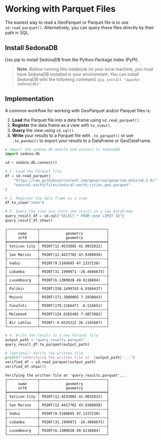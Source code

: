 # Working with Parquet Files

The easiest way to read a GeoParquet or Parquet file is to use `sd.read_parquet()`. Alternatively, you can query these files directly by their path in SQL.

## Install SedonaDB

Use pip to install SedonaDB from the Python Package Index (PyPI).

> **Note**: Before running this notebook on your local machine, you must have SedonaDB installed in your environment. You can install SedonaDB with the following command: `pip install "apache-sedona[db]"`

## Implementation

A common workflow for working with GeoParquet and/or Parquet files is:

1. **Load** the Parquet file into a data frame using `sd.read_parquet()`.
2. **Register** the data frame as a view with `to_view()`.
3. **Query** the view using `sd.sql()`.
4. **Write** your results to a Parquet file with `.to_parquet()` or use `.to_pandas()` to export your results to a DataFrame or GeoDataFrame.


```python
# Import the sedona.db module and connect to SedonaDB
import sedona.db

sd = sedona.db.connect()
```


```python
# 1. Load the Parquet file
df = sd.read_parquet(
    "https://raw.githubusercontent.com/geoarrow/geoarrow-data/v0.2.0/"
    "natural-earth/files/natural-earth_cities_geo.parquet"
)

# 2. Register the data frame as a view
df.to_view("zone")

# 3. Query the view and store the result in a new DataFrame
query_result_df = sd.sql("SELECT * FROM zone LIMIT 10")
query_result_df.show()
```

    ┌──────────────┬───────────────────────────────┐
    │     name     ┆            geometry           │
    │     utf8     ┆            geometry           │
    ╞══════════════╪═══════════════════════════════╡
    │ Vatican City ┆ POINT(12.4533865 41.9032822)  │
    ├╌╌╌╌╌╌╌╌╌╌╌╌╌╌┼╌╌╌╌╌╌╌╌╌╌╌╌╌╌╌╌╌╌╌╌╌╌╌╌╌╌╌╌╌╌╌┤
    │ San Marino   ┆ POINT(12.4417702 43.9360958)  │
    ├╌╌╌╌╌╌╌╌╌╌╌╌╌╌┼╌╌╌╌╌╌╌╌╌╌╌╌╌╌╌╌╌╌╌╌╌╌╌╌╌╌╌╌╌╌╌┤
    │ Vaduz        ┆ POINT(9.5166695 47.1337238)   │
    ├╌╌╌╌╌╌╌╌╌╌╌╌╌╌┼╌╌╌╌╌╌╌╌╌╌╌╌╌╌╌╌╌╌╌╌╌╌╌╌╌╌╌╌╌╌╌┤
    │ Lobamba      ┆ POINT(31.1999971 -26.4666675) │
    ├╌╌╌╌╌╌╌╌╌╌╌╌╌╌┼╌╌╌╌╌╌╌╌╌╌╌╌╌╌╌╌╌╌╌╌╌╌╌╌╌╌╌╌╌╌╌┤
    │ Luxembourg   ┆ POINT(6.1300028 49.6116604)   │
    ├╌╌╌╌╌╌╌╌╌╌╌╌╌╌┼╌╌╌╌╌╌╌╌╌╌╌╌╌╌╌╌╌╌╌╌╌╌╌╌╌╌╌╌╌╌╌┤
    │ Palikir      ┆ POINT(158.1499743 6.9166437)  │
    ├╌╌╌╌╌╌╌╌╌╌╌╌╌╌┼╌╌╌╌╌╌╌╌╌╌╌╌╌╌╌╌╌╌╌╌╌╌╌╌╌╌╌╌╌╌╌┤
    │ Majuro       ┆ POINT(171.3800002 7.1030043)  │
    ├╌╌╌╌╌╌╌╌╌╌╌╌╌╌┼╌╌╌╌╌╌╌╌╌╌╌╌╌╌╌╌╌╌╌╌╌╌╌╌╌╌╌╌╌╌╌┤
    │ Funafuti     ┆ POINT(179.2166471 -8.516652)  │
    ├╌╌╌╌╌╌╌╌╌╌╌╌╌╌┼╌╌╌╌╌╌╌╌╌╌╌╌╌╌╌╌╌╌╌╌╌╌╌╌╌╌╌╌╌╌╌┤
    │ Melekeok     ┆ POINT(134.6265485 7.4873962)  │
    ├╌╌╌╌╌╌╌╌╌╌╌╌╌╌┼╌╌╌╌╌╌╌╌╌╌╌╌╌╌╌╌╌╌╌╌╌╌╌╌╌╌╌╌╌╌╌┤
    │ Bir Lehlou   ┆ POINT(-9.6525222 26.1191667)  │
    └──────────────┴───────────────────────────────┘



```python
# 4. Write the result to a new Parquet file
output_path = "query_results.parquet"
query_result_df.to_parquet(output_path)

# (Optional) Verify the written file
print(f"\nVerifying the written file at '{output_path}'...")
verified_df = sd.read_parquet(output_path)
verified_df.show(5)
```


    Verifying the written file at 'query_results.parquet'...
    ┌──────────────┬───────────────────────────────┐
    │     name     ┆            geometry           │
    │     utf8     ┆            geometry           │
    ╞══════════════╪═══════════════════════════════╡
    │ Vatican City ┆ POINT(12.4533865 41.9032822)  │
    ├╌╌╌╌╌╌╌╌╌╌╌╌╌╌┼╌╌╌╌╌╌╌╌╌╌╌╌╌╌╌╌╌╌╌╌╌╌╌╌╌╌╌╌╌╌╌┤
    │ San Marino   ┆ POINT(12.4417702 43.9360958)  │
    ├╌╌╌╌╌╌╌╌╌╌╌╌╌╌┼╌╌╌╌╌╌╌╌╌╌╌╌╌╌╌╌╌╌╌╌╌╌╌╌╌╌╌╌╌╌╌┤
    │ Vaduz        ┆ POINT(9.5166695 47.1337238)   │
    ├╌╌╌╌╌╌╌╌╌╌╌╌╌╌┼╌╌╌╌╌╌╌╌╌╌╌╌╌╌╌╌╌╌╌╌╌╌╌╌╌╌╌╌╌╌╌┤
    │ Lobamba      ┆ POINT(31.1999971 -26.4666675) │
    ├╌╌╌╌╌╌╌╌╌╌╌╌╌╌┼╌╌╌╌╌╌╌╌╌╌╌╌╌╌╌╌╌╌╌╌╌╌╌╌╌╌╌╌╌╌╌┤
    │ Luxembourg   ┆ POINT(6.1300028 49.6116604)   │
    └──────────────┴───────────────────────────────┘
